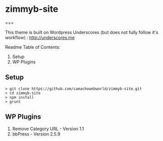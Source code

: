 # zimmyb-site

===

This theme is built on Wordpress Underscores (but does not fully follow it's workflow) : http://underscores.me

Readme Table of Contents:
1. Setup
2. WP Plugins

Setup
---------------
```
> git clone https://github.com/camachowebworld/zimmyb-site.git
> cd zimmyb-site
> npm install
> grunt
```

WP Plugins
---------------
1. Remove Category URL - Version 1.1
2. bbPress - Version 2.5.9
